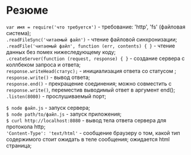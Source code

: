 # Резюме

`var имя = require('что требуется')` - требование: 'http', 'fs' (файловая система);  
`.readFileSync('читаемый файл')` - чтение файловой синхронизации;   
`.readFile('читаемый файл', function (err, contents) { }` - чтение данных без помех нижеследующему коду;    
`.createServer(function (request, response) { }` - создание сервера с коллбеком запроса и ответа;   
`response.writeHead(статус);` - инициализация ответа со статусом ;   
`response.write()` - вывод ответа;   
`response.end()` - прекращение соединения; можно совместить с `response.write()`, переместив выводимый ответ в аргумент end();   
`.listen(8080)` - прослушиваемый порт; 

`$ node файл.js` - запуск сервера;   
`$ node path/to/файл.js` - запуск приложения;   
`$ curl http:­//localhos­t:8080` - вывод тела ответа сервера для протокола http;    
`'Content-Type': 'text/html'` - сообщение браузеру о том, какой тип содержимого стоит ожидать в теле сообщения; ожидается html страница;   

